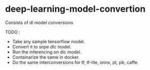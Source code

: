 # deep-learning-model-convertion
Consists of dl model conversions

TODO : 
- Take any sample tensorflow model.
- Convert it to snpe dlc model.
- Run the inferencing on dlc model. 
- Containarize the same in docker. 
- Do the same interconversions for tf, tf-lite, onnx, pt, pb, caffe.
